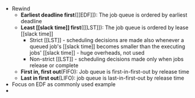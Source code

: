 * Rewind
	* **Earliest deadline first**([[EDF]]): The job queue is ordered by earliest deadline 
	* **Least [[slack time]] first**([[LST]]): The job queue is ordered by lease [[slack time]]
		* Strict [[LST]] - scheduling decisions are made also whenever a queued job's [[slack time]] becomes smaller than the executing jobs' [[slack time]] - huge overheads, not used
		* Non-strict [[LST]] - scheduling decisions made only when jobs release or complete
	* **First in, first out**(FIFO): Job queue is first-in-first-out by release time
	* **Last in first out**(LIFO): job queue is last-in-first-out by release time
* Focus on EDF as commonly used example
* 